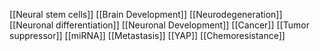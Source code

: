 [[Neural stem cells]]
[[Brain Development]]
[[Neurodegeneration]]
[[Neuronal differentiation]]
[[Neuronal Development]]
[[Cancer]]
[[Tumor suppressor]]
[[miRNA]]
[[Metastasis]]
[[YAP]]
[[Chemoresistance]]
